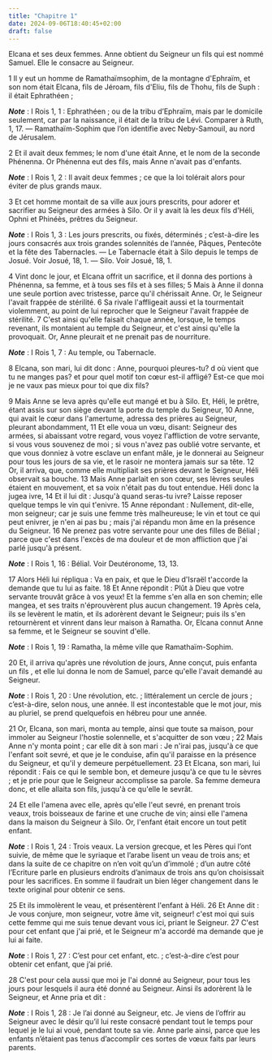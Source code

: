 ```yaml
---
title: "Chapitre 1"
date: 2024-09-06T18:40:45+02:00
draft: false
---
```



Elcana et ses deux femmes.
Anne obtient du Seigneur un fils qui est nommé Samuel.
Elle le consacre au Seigneur.


1 Il y eut un homme de Ramathaïmsophim, de la montagne d'Ephraïm, et son nom était Elcana, fils de Jéroam, fils d'Eliu, fils de Thohu, fils de Suph : il était Ephrathéen ;

***Note*** :  I Rois 1, 1 : Ephrathéen ; ou de la tribu d’Ephraïm, mais par le domicile seulement, car par la naissance, il était de la tribu de Lévi. Comparer à Ruth, 1, 17. ― Ramathaïm-Sophim que l’on identifie avec Neby-Samouil, au nord de Jérusalem.

2 Et il avait deux femmes; le nom d'une était Anne, et le nom de la seconde Phénenna. Or Phénenna eut des fils, mais Anne n'avait pas d'enfants.

***Note*** :  I Rois 1, 2 : Il avait deux femmes ; ce que la loi tolérait alors pour éviter de plus grands maux.

3 Et cet homme montait de sa ville aux jours prescrits, pour adorer et sacrifier au Seigneur des armées à Silo. Or il y avait là les deux fils d'Héli, Ophni et Phinéès, prêtres du Seigneur.

***Note*** :  I Rois 1, 3 : Les jours prescrits, ou fixés, déterminés ; c’est-à-dire les jours consacrés aux trois grandes solennités de l’année, Pâques, Pentecôte et la fête des Tabernacles. ― Le Tabernacle était à Silo depuis le temps de Josué. Voir Josué, 18, 1. ― Silo. Voir Josué, 18, 1.

4 Vint donc le jour, et Elcana offrit un sacrifice, et il donna des portions à Phénenna, sa femme, et à tous ses fils et à ses filles; 5 Mais à Anne il donna une seule portion avec tristesse, parce qu'il chérissait Anne. Or, le Seigneur l'avait frappée de stérilité. 6 Sa rivale l'affligeait aussi et la tourmentait violemment, au point de lui reprocher que le Seigneur l'avait frappée de stérilité. 7 C'est ainsi qu'elle faisait chaque année, lorsque, le temps revenant, ils montaient au temple du Seigneur, et c'est ainsi qu'elle la provoquait. Or, Anne pleurait et ne prenait pas de nourriture.

***Note*** :  I Rois 1, 7 : Au temple, ou Tabernacle.

8 Elcana, son mari, lui dit donc : Anne, pourquoi pleures-tu? d où vient que tu ne manges pas? et pour quel motif ton cœur est-il affligé? Est-ce que moi je ne vaux pas mieux pour toi que dix fils?


9 Mais Anne se leva après qu'elle eut mangé et bu à Silo. Et, Héli, le prêtre, étant assis sur son siège devant la porte du temple du Seigneur, 10 Anne, qui avait le cœur dans l'amertume, adressa des prières au Seigneur, pleurant abondamment, 11 Et elle voua un vœu, disant: Seigneur des armées, si abaissant votre regard, vous voyez l'affliction de votre servante, si vous vous souvenez de moi ; si vous n'avez pas oublié votre servante, et que vous donniez à votre esclave un enfant mâle, je le donnerai au Seigneur pour tous les jours de sa vie, et le rasoir ne montera jamais sur sa tête. 12 Or, il arriva, que, comme elle multipliait ses prières devant le Seigneur, Héli observait sa bouche. 13 Mais Anne parlait en son cœur, ses lèvres seules étaient en mouvement, et sa voix n'était pas du tout entendue. Héli donc la jugea ivre, 14 Et il lui dit : Jusqu'à quand seras-tu ivre? Laisse reposer quelque temps le vin qui t'enivre. 15 Anne répondant : Nullement, dit-elle, mon seigneur; car je suis une femme très malheureuse;
le vin et tout ce qui peut enivrer, je n'en ai pas bu ; mais j'ai répandu mon âme en la présence du Seigneur. 16 Ne prenez pas votre servante pour une des filles de Bélial ; parce que c'est dans l'excès de ma douleur et de mon affliction que j'ai parlé jusqu'à présent.

***Note*** :  I Rois 1, 16 : Bélial. Voir Deutéronome, 13, 13.

17 Alors Héli lui répliqua : Va en paix, et que le Dieu d'Israël t'accorde la demande que tu lui as faite. 18 Et Anne répondit : Plût à Dieu que votre servante trouvât grâce à vos yeux! Et la femme s'en alla en son chemin; elle mangea, et ses traits n'éprouvèrent plus aucun changement. 19 Après cela, ils se levèrent le matin, et ils adorèrent devant le Seigneur; puis ils s'en retournèrent et vinrent dans leur maison à Ramatha. Or, Elcana connut Anne sa femme, et le Seigneur se souvint d'elle.

***Note*** :  I Rois 1, 19 : Ramatha, la même ville que Ramathaïm-Sophim.

20 Et, il arriva qu'après une révolution de jours, Anne conçut, puis enfanta un fils , et elle lui donna le nom de Samuel, parce qu'elle l'avait demandé au Seigneur.

***Note*** :  I Rois 1, 20 : Une révolution, etc. ; littéralement un cercle de jours ; c’est-à-dire, selon nous, une année. Il est incontestable que le mot jour, mis au pluriel, se prend quelquefois en hébreu pour une année.


21 Or, Elcana, son mari, monta au temple, ainsi que toute sa maison, pour immoler au Seigneur l'hostie solennelle, et s'acquitter de son vœu ; 22 Mais Anne n'y monta point ; car elle dit à son mari : Je n'irai pas, jusqu'à ce que l'enfant soit sevré, et que je le conduise, afin qu'il paraisse en la présence du Seigneur, et qu'il y demeure perpétuellement. 23 Et Elcana, son mari, lui répondit : Fais ce qui le semble bon, et demeure jusqu'à ce que tu le sèvres ; et je prie pour que le Seigneur accomplisse sa parole. Sa femme demeura donc, et elle allaita son fils, jusqu'à ce qu'elle le sevrât.


24 Et elle l'amena avec elle, après qu'elle l'eut sevré, en prenant trois veaux, trois boisseaux de farine et une cruche de vin; ainsi elle l'amena dans la maison du Seigneur à Silo. Or, l'enfant était encore un tout petit enfant.

***Note*** :  I Rois 1, 24 : Trois veaux. La version grecque, et les Pères qui l’ont suivie, de même que le syriaque et l’arabe lisent un veau de trois ans; et dans la suite de ce chapitre on n’en voit qu’un d’immolé ; d’un autre côté l’Ecriture parle en plusieurs endroits d’animaux de trois ans qu’on choisissait pour les sacrifices. En somme il faudrait un bien léger changement dans le texte original pour obtenir ce sens.

25 Et ils immolèrent le veau, et présentèrent l'enfant à Héli. 26 Et Anne dit : Je vous conjure, mon seigneur, votre âme vit, seigneur! c'est moi qui suis cette femme qui me suis tenue devant vous ici, priant le Seigneur. 27 C'est pour cet enfant que j'ai prié, et le Seigneur m'a accordé ma demande que je lui ai faite.

***Note*** :  I Rois 1, 27 : C’est pour cet enfant, etc. ; c’est-à-dire c’est pour obtenir cet enfant, que j’ai prié.

28 C'est pour cela aussi que moi je l'ai donné au Seigneur, pour tous les jours pour lesquels il aura été donné au Seigneur. Ainsi ils adorèrent là le Seigneur, et Anne pria et dit :

***Note*** :  I Rois 1, 28 : Je l’ai donné au Seigneur, etc. Je viens de l’offrir au Seigneur avec le désir qu’il lui reste consacré pendant tout le temps pour lequel je le lui ai voué, pendant toute sa vie. Anne parle ainsi, parce que les enfants n’étaient pas tenus d’accomplir ces sortes de vœux faits par leurs parents.

